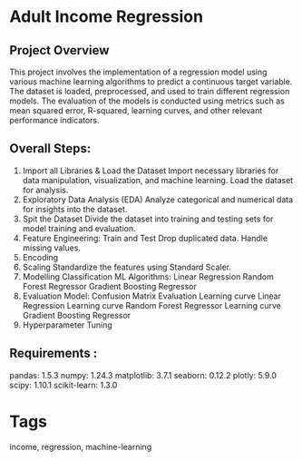 # Adult Income Regression

## Project Overview

This project involves the implementation of a regression model using various machine learning algorithms to predict a continuous target variable. 
The dataset is loaded, preprocessed, and used to train different regression models. 
The evaluation of the models is conducted using metrics such as mean squared error, R-squared, learning curves, and other relevant performance indicators.
## Overall Steps:
1. Import all Libraries & Load the Dataset
   Import necessary libraries for data manipulation, visualization, and machine learning.
   Load the dataset for analysis.
2. Exploratory Data Analysis (EDA)
   Analyze categorical and numerical data for insights into the dataset.
3. Spit the Dataset
   Divide the dataset into training and testing sets for model training and evaluation.
4. Feature Engineering: Train and Test
    Drop duplicated data.
    Handle missing values.
5. Encoding
6. Scaling
   Standardize the features using Standard Scaler.
7. Modelling Classification ML Algorithms:
    Linear Regression
    Random Forest Regressor
    Gradient Boosting Regressor
8. Evaluation Model:
    Confusion Matrix Evaluation
    Learning curve Linear Regression
    Learning curve Random Forest Regressor
    Learning curve Gradient Boosting Regressor
9. Hyperparameter Tuning

## Requirements :
pandas: 1.5.3
numpy: 1.24.3
matplotlib: 3.7.1
seaborn: 0.12.2
plotly: 5.9.0
scipy: 1.10.1
scikit-learn: 1.3.0

# Tags 
income, regression, machine-learning
